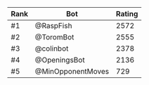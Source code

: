 Rank|Bot|Rating
---|---|---
#1|@RaspFish|2572
#2|@ToromBot|2555
#3|@colinbot|2378
#4|@OpeningsBot|2136
#5|@MinOpponentMoves|729
